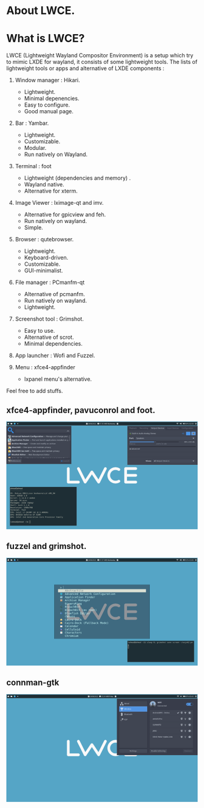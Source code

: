 # About LWCE.

# What is LWCE?

LWCE (Lightweight Wayland Compositor Environment) is a setup which try to mimic LXDE for wayland, it consists of some lightweight tools.
The lists of lightweight tools or apps and alternative of LXDE components :
1. Window manager : Hikari.
   - Lightweight.
   - Minimal depenencies.
   - Easy to configure.
   - Good manual page.

2. Bar : Yambar.
   - Lightweight.
   - Customizable.
   - Modular.
   - Run natively on Wayland.

3. Terminal : foot
   - Lightweight (dependencies and memory) .
   - Wayland native.
   - Alternative for xterm.

4. Image Viewer : lximage-qt and imv.
   - Alternative for gpicview and feh.
   - Run natively on wayland.
   - Simple.

5. Browser : qutebrowser.
   - Lightweight.
   - Keyboard-driven.
   - Customizable.
   - GUI-minimalist.

6. File manager : PCmanfm-qt
   - Alternative of pcmanfm.
   - Run natively on wayland.
   - Lightweight.
   
7. Screenshot tool : Grimshot.
   - Easy to use.
   - Alternative of scrot.
   - Minimal dependencies.

8. App launcher : Wofi and Fuzzel.
9. Menu : xfce4-appfinder
   - lxpanel menu's alternative.

Feel free to add stuffs.
## xfce4-appfinder, pavuconrol and foot.
![LWCE](https://github.com/ahmadraniri1994/LWCE-setup/blob/main/unjuk1.png "LWCE")
## fuzzel and grimshot.
![LWCE](https://github.com/ahmadraniri1994/LWCE-setup/blob/main/unjuk2.png "LWCE")
## connman-gtk
![LWCE](https://github.com/ahmadraniri1994/LWCE-setup/blob/main/connman-gtk-lwce.png "LWCE")
